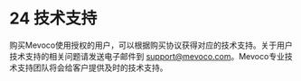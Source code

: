 # 24 技术支持

购买Mevoco使用授权的用户，可以根据购买协议获得对应的技术支持。关于用户技术支持的相关问题请发送电子邮件到 [support@mevoco.com](mailto:support@mevoco.com)。Mevoco专业技术支持团队将会给客户提供及时的技术支持。
